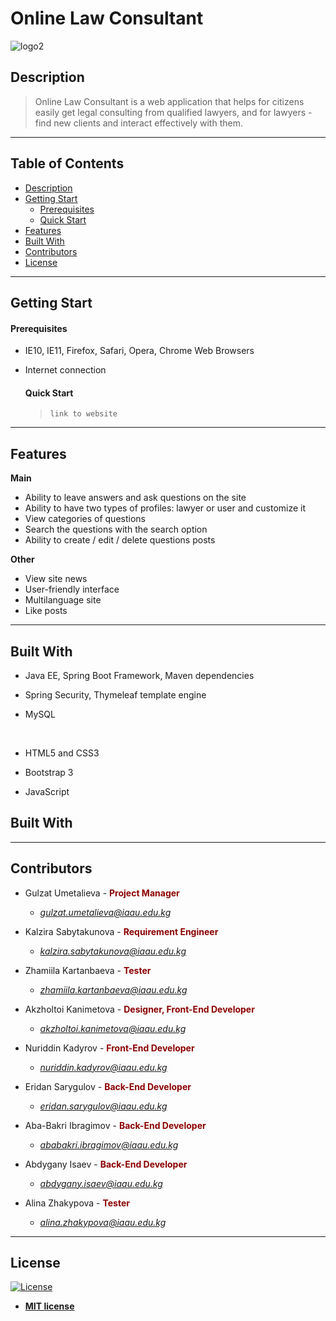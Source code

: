    # Online Law Consultant
![logo2](https://user-images.githubusercontent.com/43117184/54251549-cb8ac100-4571-11e9-9e50-d8570b3c1fe3.png)

## Description

>Online Law Consultant is a web application that helps for citizens easily get legal consulting from qualified lawyers, and for lawyers - find new clients and interact effectively with them. 
---

## Table of Contents 


- [Description](#description)
- [Getting Start](#getting-start)
  - [Prerequisites](#prerequisites)
  - [Quick Start](#quick-start)
- [Features](#features)
- [Built With](#built-with)
- [Contributors](#contributors)
- [License](#license)

---
## Getting Start

   #### Prerequisites
  
- IE10, IE11, Firefox, Safari, Opera, Chrome Web Browsers
- Internet connection

   #### Quick Start

  >`link to website`   <a href="" target="_blank"></a>

---

## Features

**Main**

- Ability to leave answers and ask questions on the site 
- Ability to have two types of profiles: lawyer or user and customize it
- View categories of questions
- Search the questions with the search option
- Ability to create / edit / delete questions posts

**Other**


- View site news
- User-friendly interface 
- Multilanguage site 
- Like posts

---

## Built With

- Java EE, Spring Boot Framework, Maven dependencies
- Spring Security, Thymeleaf template engine
- MySQL 

  </br>
 
- HTML5 and CSS3
- Bootstrap 3
- JavaScript

## Built With



---

## Contributors


- Gulzat Umetalieva - <font color="darkred">**Project Manager**</font>                     <font color="green"> 
	- *gulzat.umetalieva@iaau.edu.kg*</font>

- Kalzira Sabytakunova - <font color="darkred">**Requirement Engineer**</font>                 <font color="green">
	- *kalzira.sabytakunova@iaau.edu.kg*</font>
- Zhamiila Kartanbaeva - <font color="darkred">**Tester**</font> <font color="green"> 
	- *zhamiila.kartanbaeva@iaau.edu.kg*</font>
- Akzholtoi Kanimetova - <font color="darkred">**Designer, Front-End Developer**</font>                 <font color="green">
	- *akzholtoi.kanimetova@iaau.edu.kg*</font>
- Nuriddin Kadyrov - <font color="darkred">**Front-End Developer**</font><font color="green"> 
	- *nuriddin.kadyrov@iaau.edu.kg*</font>

- Eridan Sarygulov - <font color="darkred">**Back-End Developer**</font>                 <font color="green">
	- *eridan.sarygulov@iaau.edu.kg*</font>
- Aba-Bakri Ibragimov - <font color="darkred">**Back-End Developer**</font>                 <font color="green">
	- *ababakri.ibragimov@iaau.edu.kg*</font>
- Abdygany Isaev - <font color="darkred">**Back-End Developer**</font>                 <font color="green">
	- *abdygany.isaev@iaau.edu.kg*</font>
- Alina Zhakypova - <font color="darkred">**Tester**</font>                 <font color="green">
	- *alina.zhakypova@iaau.edu.kg*</font>


---

## License

[![License](http://img.shields.io/:license-mit-blue.svg?style=flat-square)](http://badges.mit-license.org)

- **[MIT license](http://opensource.org/licenses/mit-license.php)**
